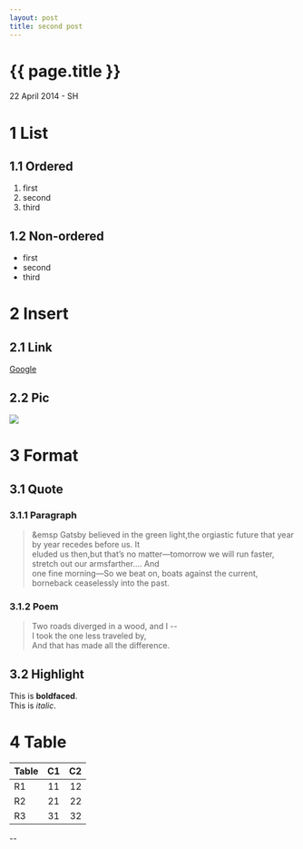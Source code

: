 ```yaml
---
layout: post
title: second post
---
```


{{ page.title }}
================

<p class="meta">22 April 2014 - SH</p>

# 1 List
## 1.1 Ordered
1. first
2. second
3. third  
## 1.2 Non-ordered
- first
- second
- third  
# 2 Insert
## 2.1 Link
[Google](http://google.com.hk)  
## 2.2 Pic
![](http://upload.wikimedia.org/wikipedia/en/archive/4/43/20120728155103!EscherSelf1929.jpg)  
# 3 Format
## 3.1 Quote
### 3.1.1 Paragraph
> &emsp Gatsby believed in the green light,the orgiastic future that year by year recedes before us. It   
> eluded us then,but that’s no matter—tomorrow we will run faster, stretch out our armsfarther…. And   
> one fine morning—So we beat on, boats against the current, borneback ceaselessly into the past.  
### 3.1.2 Poem
> Two roads diverged in a wood, and I --  
> I took the one less traveled by,  
> And that has made all the difference.  
## 3.2 Highlight
This is **boldfaced**.   
This is *italic*.  
# 4 Table
| Table   | C1   | C2    |  
| ------- |:----:| -----:|  
| R1      | 11   | 12    |  
| R2      | 21   | 22    |  
| R3      | 31   | 32    |  
--
